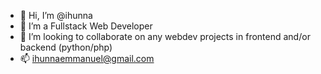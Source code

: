 - 👋 Hi, I’m @ihunna
- 👀 I’m a Fullstack Web Developer
- 💞️ I’m looking to collaborate on any webdev projects in frontend and/or backend (python/php)
- 📫 ihunnaemmanuel@gmail.com

<!---
ihunna/ihunna is a ✨ special ✨ repository because its `README.md` (this file) appears on your GitHub profile.
You can click the Preview link to take a look at your changes.
--->
